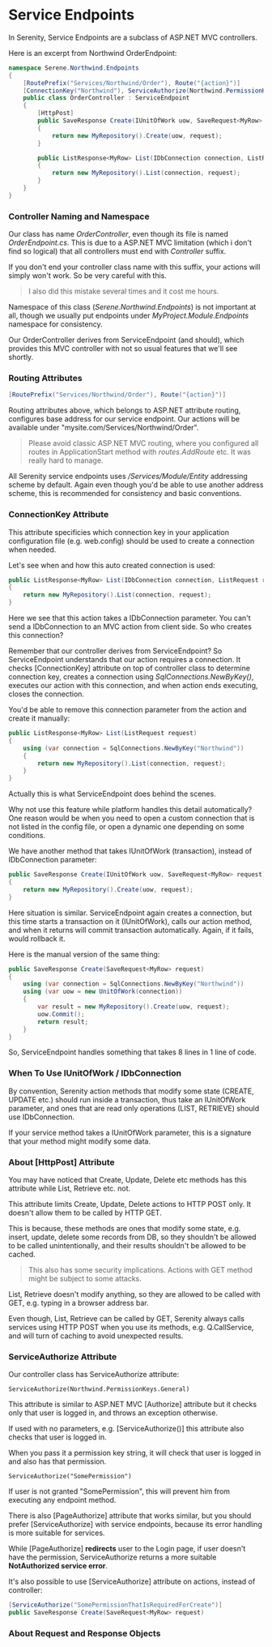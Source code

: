 # Service Endpoints

In Serenity, Service Endpoints are a subclass of ASP.NET MVC controllers.

Here is an excerpt from Northwind OrderEndpoint:

```cs
namespace Serene.Northwind.Endpoints
{
    [RoutePrefix("Services/Northwind/Order"), Route("{action}")]
    [ConnectionKey("Northwind"), ServiceAuthorize(Northwind.PermissionKeys.General)]
    public class OrderController : ServiceEndpoint
    {
        [HttpPost]
        public SaveResponse Create(IUnitOfWork uow, SaveRequest<MyRow> request)
        {
            return new MyRepository().Create(uow, request);
        }

        public ListResponse<MyRow> List(IDbConnection connection, ListRequest request)
        {
            return new MyRepository().List(connection, request);
        }
    }
}
```


### Controller Naming and Namespace

Our class has name *OrderController*, even though its file is named *OrderEndpoint.cs*. This is due to a ASP.NET MVC limitation (which i don't find so logical) that all controllers must end with *Controller* suffix. 

If you don't end your controller class name with this suffix, your actions will simply won't work. So be very careful with this.

> I also did this mistake several times and it cost me hours.

Namespace of this class (*Serene.Northwind.Endpoints*) is not important at all, though we usually put endpoints under *MyProject.Module.Endpoints* namespace for consistency.

Our OrderController derives from ServiceEndpoint (and should), which provides this MVC controller with not so usual features that we'll see shortly.


### Routing Attributes

```cs
[RoutePrefix("Services/Northwind/Order"), Route("{action}")]
```
Routing attributes above, which belongs to ASP.NET attribute routing, configures base address for our service endpoint. Our actions will be available under "mysite.com/Services/Northwind/Order".

> Please avoid classic ASP.NET MVC routing, where you configured all routes in ApplicationStart method with *routes.AddRoute* etc. It was really hard to manage.

All Serenity service endpoints uses */Services/Module/Entity* addressing scheme by default. Again even though you'd be able to use another address scheme, this is recommended for consistency and basic conventions.


### ConnectionKey Attribute

This attribute specificies which connection key in your application configuration file (e.g. web.config) should be used to create a connection when needed.

Let's see when and how this auto created connection is used:

```cs
public ListResponse<MyRow> List(IDbConnection connection, ListRequest request)
{
    return new MyRepository().List(connection, request);
}
```

Here we see that this action takes a IDbConnection parameter. You can't send a IDbConnection to an MVC action from client side. So who creates this connection?

Remember that our controller derives from ServiceEndpoint? So ServiceEndpoint understands that our action requires a connection. It checks [ConnectionKey] attribute on top of controller class to determine connection key, creates a connection using *SqlConnections.NewByKey()*, executes our action with this connection, and when action ends executing, closes the connection.

You'd be able to remove this connection parameter from the action and create it manually:

```cs
public ListResponse<MyRow> List(ListRequest request)
{
    using (var connection = SqlConnections.NewByKey("Northwind")) 
    {
        return new MyRepository().List(connection, request);
    }
}
```

Actually this is what ServiceEndpoint does behind the scenes.

Why not use this feature while platform handles this detail automatically? One reason would be when you need to open a custom connection that is not listed in the config file, or open a dynamic one depending on some conditions.

We have another method that takes IUnitOfWork (transaction), instead of IDbConnection parameter:

```cs
public SaveResponse Create(IUnitOfWork uow, SaveRequest<MyRow> request)
{
    return new MyRepository().Create(uow, request);
}
```

Here situation is similar. ServiceEndpoint again creates a connection, but this time starts a transaction on it (IUnitOfWork), calls our action method, and when it returns will commit transaction automatically. Again, if it fails, would rollback it.

Here is the manual version of the same thing:

```cs
public SaveResponse Create(SaveRequest<MyRow> request)
{
    using (var connection = SqlConnections.NewByKey("Northwind"))
    using (var uow = new UnitOfWork(connection))
    {
        var result = new MyRepository().Create(uow, request);
        uow.Commit();
        return result;
    }
}
```

So, ServiceEndpoint handles something that takes 8 lines in 1 line of code.


### When To Use IUnitOfWork / IDbConnection

By convention, Serenity action methods that modify some state (CREATE, UPDATE etc.) should run inside a transaction, thus take an IUnitOfWork parameter, and ones that are read only operations (LIST, RETRIEVE) should use IDbConnection.

If your service method takes a IUnitOfWork parameter, this is a signature that your method might modify some data.

### About [HttpPost] Attribute

You may have noticed that Create, Update, Delete etc methods has this attribute while List, Retrieve etc. not.

This attribute limits Create, Update, Delete actions to HTTP POST only. It doesn't allow them to be called by HTTP GET.

This is because, these methods are ones that modify some state, e.g. insert, update, delete some records from DB, so they shouldn't be allowed to be called unintentionally, and their results shouldn't be allowed to be cached.

> This also has some security implications. Actions with GET method might be subject to some attacks.

List, Retrieve doesn't modify anything, so they are allowed to be called with GET, e.g. typing in a browser address bar.

Even though, List, Retrieve can be called by GET, Serenity always calls services using HTTP POST when you use its methods, e.g. Q.CallService, and will turn of caching to avoid unexpected results.


### ServiceAuthorize Attribute

Our controller class has ServiceAuthorize attribute:

```
ServiceAuthorize(Northwind.PermissionKeys.General)
```

This attribute is similar to ASP.NET MVC [Authorize] attribute but it checks only that user is logged in, and throws an exception otherwise.

If used with no parameters, e.g. [ServiceAuthorize()] this attribute also checks that user is logged in.

When you pass it a permission key string, it will check that user is logged in and also has that permission.

```
ServiceAuthorize("SomePermission")
```

If user is not granted "SomePermission", this will prevent him from executing any endpoint method.

There is also [PageAuthorize] attribute that works similar, but you should prefer [ServiceAuthorize] with service endpoints, because its error handling is more suitable for services.

While [PageAuthorize] **redirects** user to the Login page, if user doesn't have the permission, ServiceAuthorize returns a more suitable **NotAuthorized service error**.

It's also possible to use [ServiceAuthorize] attribute on actions, instead of controller:

```cs
[ServiceAuthorize("SomePermissionThatIsRequiredForCreate")]
public SaveResponse Create(SaveRequest<MyRow> request)
```


### About Request and Response Objects


